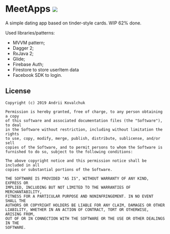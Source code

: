 # MeetApps  [![](https://img.shields.io/github/license/muramrr/MeetApps.svg)](https://github.com/muramrr/MeetApps/blob/master/LICENSE)
A simple dating app based on tinder-style cards. WIP 62% done.

Used libraries/patterns:
* MVVM pattern;
* Dagger 2;
* RxJava 2;
* Glide;
* Firebase Auth;
* Firestore to store userItem data
* Facebook SDK to login.


## License

```
Copyright (c) 2019 Andrii Kovalchuk

Permission is hereby granted, free of charge, to any person obtaining a copy
of this software and associated documentation files (the "Software"), to deal
in the Software without restriction, including without limitation the rights
to use, copy, modify, merge, publish, distribute, sublicense, and/or sell
copies of the Software, and to permit persons to whom the Software is
furnished to do so, subject to the following conditions:

The above copyright notice and this permission notice shall be included in all
copies or substantial portions of the Software.

THE SOFTWARE IS PROVIDED "AS IS", WITHOUT WARRANTY OF ANY KIND, EXPRESS OR
IMPLIED, INCLUDING BUT NOT LIMITED TO THE WARRANTIES OF MERCHANTABILITY,
FITNESS FOR A PARTICULAR PURPOSE AND NONINFRINGEMENT. IN NO EVENT SHALL THE
AUTHORS OR COPYRIGHT HOLDERS BE LIABLE FOR ANY CLAIM, DAMAGES OR OTHER
LIABILITY, WHETHER IN AN ACTION OF CONTRACT, TORT OR OTHERWISE, ARISING FROM,
OUT OF OR IN CONNECTION WITH THE SOFTWARE OR THE USE OR OTHER DEALINGS IN THE
SOFTWARE.
```
